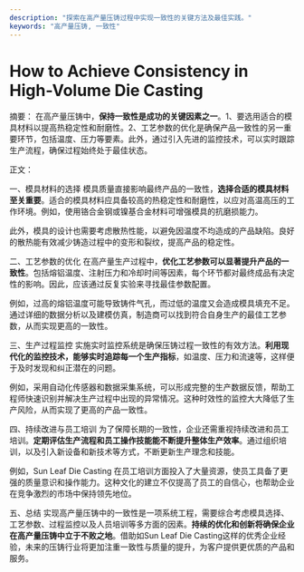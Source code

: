 ```yaml
---
description: "探索在高产量压铸过程中实现一致性的关键方法及最佳实践。"
keywords: "高产量压铸, 一致性"
---
```

# How to Achieve Consistency in High-Volume Die Casting

摘要：
在高产量压铸中，**保持一致性是成功的关键因素之一**。1、要选用适合的模具材料以提高热稳定性和耐磨性。2、工艺参数的优化是确保产品一致性的另一重要环节，包括温度、压力等要素。此外，通过引入先进的监控技术，可以实时跟踪生产流程，确保过程始终处于最佳状态。

正文：

一、模具材料的选择
模具质量直接影响最终产品的一致性，**选择合适的模具材料至关重要**。适合的模具材料应具备较高的热稳定性和耐磨性，以应对高温高压的工作环境。例如，使用铬合金钢或镍基合金材料可增强模具的抗磨损能力。

此外，模具的设计也需要考虑散热性能，以避免因温度不均造成的产品缺陷。良好的散热能有效减少铸造过程中的变形和裂纹，提高产品的稳定性。

二、工艺参数的优化
在高产量生产过程中，**优化工艺参数可以显著提升产品的一致性**。包括熔铝温度、注射压力和冷却时间等因素，每个环节都对最终成品有决定性的影响。因此，应该通过反复实验来寻找最佳参数配置。

例如，过高的熔铝温度可能导致铸件气孔，而过低的温度又会造成模具填充不足。通过详细的数据分析以及建模仿真，制造商可以找到符合自身生产的最佳工艺参数，从而实现更高的一致性。

三、生产过程监控
实施实时监控系统是确保压铸过程一致性的有效方法。**利用现代化的监控技术，能够实时追踪每一个生产指标**，如温度、压力和流速等，这样便于及时发现和纠正潜在的问题。

例如，采用自动化传感器和数据采集系统，可以形成完整的生产数据反馈，帮助工程师快速识别并解决生产过程中出现的异常情况。这种时效性的监控大大降低了生产风险，从而实现了更高的产品一致性。

四、持续改进与员工培训
为了保障长期的一致性，企业还需重视持续改进和员工培训。**定期评估生产流程和员工操作技能能不断提升整体生产效率**。通过组织培训，以及引入新设备和新技术等方式，不断更新生产理念和技能。

例如，Sun Leaf Die Casting 在员工培训方面投入了大量资源，使员工具备了更强的质量意识和操作能力。这种文化的建立不仅提高了员工的自信心，也帮助企业在竞争激烈的市场中保持领先地位。

五、总结
实现高产量压铸中的一致性是一项系统工程，需要综合考虑模具选择、工艺参数、过程监控以及人员培训等多方面的因素。**持续的优化和创新将确保企业在高产量压铸中立于不败之地**。借助如Sun Leaf Die Casting这样的优秀企业经验，未来的压铸行业将更加注重一致性与质量的提升，为客户提供更优质的产品和服务。
